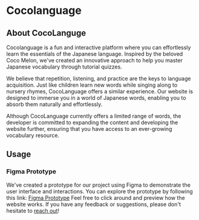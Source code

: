 # Cocolanguage

## About CocoLanguge

Cocolanguage is a  fun and interactive platform where you can effortlessly learn the essentials of the Japanese language. Inspired by the beloved Coco Melon, we've created an innovative approach to help you master Japanese vocabulary through tutorial quizzes.

We believe that repetition, listening, and practice are the keys to language acquisition. Just like children learn new words while singing along to nursery rhymes, CocoLanguage offers a similar experience. Our website is designed to immerse you in a world of Japanese words, enabling you to absorb them naturally and effortlessly.

Although CocoLanguage currently offers a limited range of words, the developer is committed to expanding the content and developing the website further, ensuring that you have access to an ever-growing vocabulary resource.

## Usage

### Figma Prototype

We've created a prototype for our project using Figma to demonstrate the user interface and interactions. You can explore the prototype by following this link: [Figma Prototype](https://www.figma.com/file/7IMwIYTQmUtfQDATraSouq/Cocolanguage?type=design&node-id=8-51&mode=design&t=8b3MUOaZFbVe21iO-0)
Feel free to click around and preview how the website works. If you have any feedback or suggestions, please don't hesitate to [reach out](mailto:lalaineperez413@gmail.com)! 
